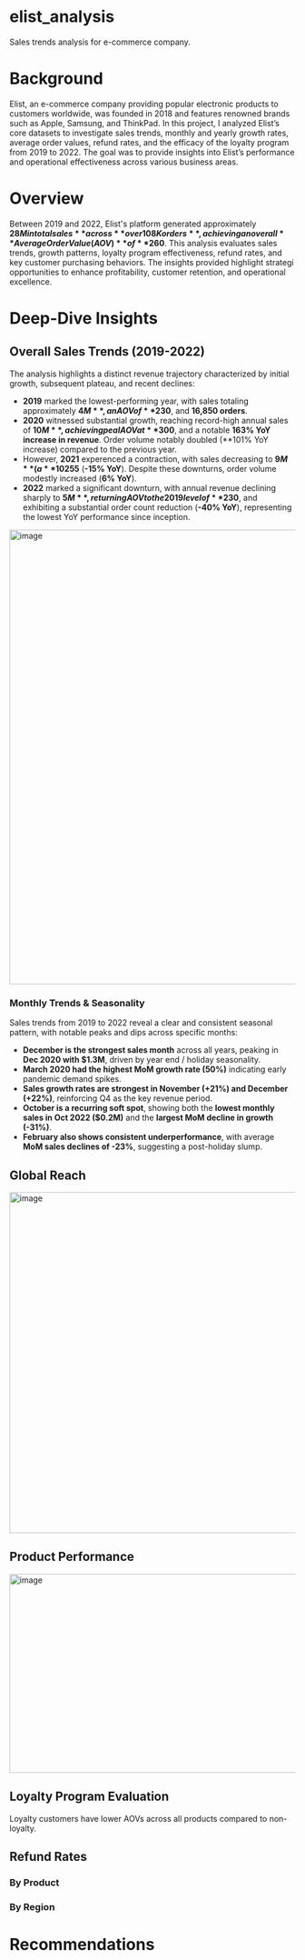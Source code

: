 # elist_analysis
Sales trends analysis for e-commerce company.

# Background
Elist, an e-commerce company providing popular electronic products to customers worldwide, was founded in 2018 and features renowned brands such as Apple, Samsung, and ThinkPad. In this project, I analyzed Elist’s core datasets to investigate sales trends, monthly and yearly growth rates, average order values, refund rates, and the efficacy of the loyalty program from 2019 to 2022. The goal was to provide insights into Elist’s performance and operational effectiveness across various business areas.

# Overview 
Between 2019 and 2022, Elist's platform generated approximately **$28M in total sales** across **over 108K orders**, achieving an overall **Average Order Value (AOV)** of **$260**. This analysis evaluates sales trends, growth patterns, loyalty program effectiveness, refund rates, and key customer purchasing behaviors. The insights provided highlight strategi opportunities to enhance profitability, customer retention, and operational excellence.

# Deep-Dive Insights
## Overall Sales Trends (2019-2022)
The analysis highlights a distinct revenue trajectory characterized by initial growth, subsequent plateau, and recent declines:
- **2019** marked the lowest-performing year, with sales totaling approximately **$4M**, an AOV of **$230**, and **16,850 orders**.
- **2020** witnessed substantial growth, reaching record-high annual sales of **$10M**, achieving  peal AOVat **$300**, and a notable **163% YoY increase in revenue**. Order volume notably doubled (**101% YoY increase) compared to the previous year.
- However, **2021** experenced a contraction, with sales decreasing to **$9M** (a **10% YoY decline**) and AOV dropping to **$255** (**-15% YoY**). Despite these downturns, order volume modestly increased (**6% YoY**).
- **2022** marked a significant downturn, with annual revenue declining sharply to **$5M**, returning AOV to the 2019 level of **$230**, and exhibiting a substantial order count reduction (**-40% YoY**), representing the lowest YoY performance since inception.

<img width="800" alt="image" src="https://github.com/user-attachments/assets/483bb3e3-44e9-4f08-9b0e-4be9ba7fe41a"> 

### Monthly Trends & Seasonality
Sales trends from 2019 to 2022 reveal a clear and consistent seasonal pattern, with notable peaks and dips across specific months:
- **December is the strongest sales month** across all years, peaking in **Dec 2020 with $1.3M**, driven by year end / holiday seasonality.
- **March 2020 had the highest MoM growth rate (50%)** indicating early pandemic demand spikes.
- **Sales growth rates are strongest in November (+21%) and December (+22%)**, reinforcing Q4 as the key revenue period.
- **October is a recurring soft spot**, showing both the **lowest monthly sales in Oct 2022 ($0.2M)** and the **largest MoM decline in growth (-31%)**.
- **February also shows consistent underperformance**, with average **MoM sales declines of -23%**, suggesting a post-holiday slump.

## Global Reach
<img width="600" alt="image" src="https://github.com/user-attachments/assets/77d8b359-877b-4779-af38-657dac2d60bc"> 

## Product Performance
<img width="900" height = "350" alt="image" src="https://github.com/user-attachments/assets/ed7dddb8-c277-4828-aa21-4e56d8887b81"> 

## Loyalty Program Evaluation
Loyalty customers have lower AOVs across all products compared to non-loyalty.

## Refund Rates
### By Product
### By Region
# Recommendations

